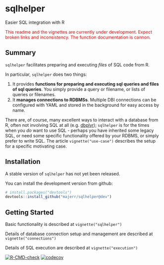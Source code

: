 # sqlhelper
Easier SQL integration with R

<p style="color:red"> This readme and the vignettes are currently under development. Expect broken links and inconsistency. The function documentation is cannon.</p>

## Summary

`sqlhelper` facilitates preparing and executing _files_ of SQL code from R.

In particular, `sqlhelper` does two things:

1. It provides **functions for preparing and executing sql queries and files of
sql queries**. You simply provide a query or filename, or lists of queries or
filenames. 
1. It **manages connections to RDBMSs**. Multiple DBI connections
can be configured with YAML and stored in the background for easy access by
name.

There are, of course, many excellent ways to interact with a database from R,
often not involving SQL at all (e.g. [dbplyr](https://dbplyr.tidyverse.org/));
`sqlhelper` is for the times when you *do* want to use SQL - perhaps you have
inherited some legacy SQL, or need some specific functionality offered by your
RDBMS, or simply prefer to write SQL. The article `vignette("use-case")`
describes the setup for a specific motivating case.

## Installation

A stable version of `sqlhelper` has not yet been released.

You can install the development version from github:

```R
# install.packages("devtools")
devtools::install_github("majerr/sqlhelper@dev")
```

## Getting Started

Basic functionality is described at `vignette("sqlhelper")`

Details of database connection setup and management are described at
`vignette("connections")`

Details of SQL execution are described at `vignette("execution")`


<!-- badges: start -->
  [![R-CMD-check](https://github.com/majerr/sqlhelper/actions/workflows/R-CMD-check.yaml/badge.svg)](https://github.com/majerr/sqlhelper/actions/workflows/R-CMD-check.yaml)
  [![codecov](https://codecov.io/gh/majerr/sqlhelper/graph/badge.svg?token=24TM252NTZ)](https://codecov.io/gh/majerr/sqlhelper)
  <!-- badges: end -->
